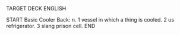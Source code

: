 TARGET DECK
ENGLISH

START
Basic
Cooler
Back: n. 1 vessel in which a thing is cooled. 2 us refrigerator. 3 slang prison cell.
END
